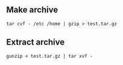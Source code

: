 ## Make archive
    tar cvf - /etc /home | gzip > test.tar.gz

## Extract archive
    gunzip < test.tar.gz | tar xvf -